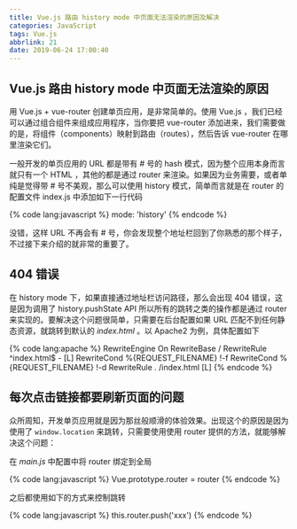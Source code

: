 ```yaml
---
title: Vue.js 路由 history mode 中页面无法渲染的原因及解决
categories: JavaScript
tags: Vue.js
abbrlink: 21
date: 2019-06-24 17:00:40
---
```

## Vue.js 路由 history mode 中页面无法渲染的原因

用 Vue.js + vue-router 创建单页应用，是非常简单的。使用 Vue.js ，我们已经可以通过组合组件来组成应用程序，当你要把 vue-router 添加进来，我们需要做的是，将组件（components）映射到路由（routes），然后告诉 vue-router 在哪里渲染它们。

一般开发的单页应用的 URL 都是带有 # 号的 hash 模式，因为整个应用本身而言就只有一个 HTML ，其他的都是通过 router 来渲染。如果因为业务需要，或者单纯是觉得带 # 号不美观，那么可以使用 history 模式，简单而言就是在 router 的配置文件 index.js 中添加如下一行代码

{% code lang:javascript %}
mode: 'history'
{% endcode %}

没错，这样 URL 不再会有 # 号，你会发现整个地址栏回到了你熟悉的那个样子，不过接下来介绍的就非常的重要了。

## 404 错误

在 history mode 下，如果直接通过地址栏访问路径，那么会出现 404 错误，这是因为调用了 history.pushState API 所以所有的跳转之类的操作都是通过 router 来实现的。要解决这个问题很简单，只需要在后台配置如果 URL 匹配不到任何静态资源，就跳转到默认的 *index.html* 。以 Apache2 为例，具体配置如下

{% code lang:apache %}
<IfModule mod_rewrite.c>
    RewriteEngine On
    RewriteBase /
    RewriteRule ^index\.html$ - [L]
    RewriteCond %{REQUEST_FILENAME} !-f
    RewriteCond %{REQUEST_FILENAME} !-d
    RewriteRule . /index.html [L]
</IfModule>
{% endcode %}

## 每次点击链接都要刷新页面的问题

众所周知，开发单页应用就是因为那丝般顺滑的体验效果。出现这个的原因是因为使用了 `window.location` 来跳转，只需要使用使用 router 提供的方法，就能够解决这个问题：

在 *main.js* 中配置中将 router 绑定到全局

{% code lang:javascript %}
Vue.prototype.router = router
{% endcode %}

之后都使用如下的方式来控制跳转

{% code lang:javascript %}
this.router.push('xxx')
{% endcode %}
